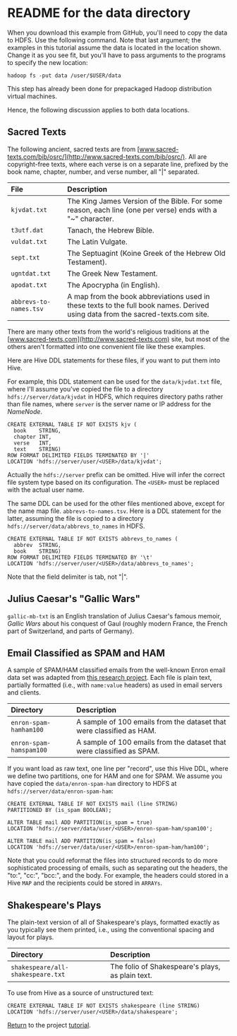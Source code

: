 # README for the data directory

When you download this example from GitHub, you'll need to copy the data to HDFS. Use the following command. Note that last argument; the examples in this tutorial assume the data is located in the location shown. Change it as you see fit, but you'll have to pass arguments to the programs to specify the new location:

```
hadoop fs -put data /user/$USER/data
```

This step has already been done for prepackaged Hadoop distribution virtual machines.

Hence, the following discussion applies to both data locations.

## Sacred Texts

The following ancient, sacred texts are from [www.sacred-texts.com/bib/osrc/](http://www.sacred-texts.com/bib/osrc/). All are copyright-free texts, where each verse is on a separate line, prefixed by the book name, chapter, number, and verse number, all "|" separated.

File | Description
:--- | :----------
`kjvdat.txt` | The King James Version of the Bible. For some reason, each line (one per verse) ends with a "~" character.
`t3utf.dat` | Tanach, the Hebrew Bible.
`vuldat.txt` | The Latin Vulgate.
`sept.txt` | The Septuagint (Koine Greek of the Hebrew Old Testament).
`ugntdat.txt` | The Greek New Testament.
`apodat.txt` | The Apocrypha (in English).
`abbrevs-to-names.tsv` | A map from the book abbreviations used in these texts to the full book names. Derived using data from the sacred-texts.com site.

There are many other texts from the world's religious traditions at the [www.sacred-texts.com](http://www.sacred-texts.com) site, but most of the others aren't formatted into one convenient file like these examples.

Here are Hive DDL statements for these files, if you want to put them into Hive.

For example, this DDL statement can be used for the `data/kjvdat.txt` file, where I'll assume you've copied the file to a directory `hdfs://server/data/kjvdat` in HDFS, which requires directory paths rather than file names, where `server` is the server name or IP address for the *NameNode*.

```
CREATE EXTERNAL TABLE IF NOT EXISTS kjv (
  book    STRING,
  chapter INT,
  verse   INT,
  text    STRING)
ROW FORMAT DELIMITED FIELDS TERMINATED BY '|'
LOCATION 'hdfs://server/user/<USER>/data/kjvdat';
```

Actually the `hdfs://server` prefix can be omitted. Hive will infer the correct file system type based on its configuration. The `<USER>` must be replaced with the actual user name.

The same DDL can be used for the other files mentioned above, except for the name map file. `abbrevs-to-names.tsv`. Here is a DDL statement for the latter, assuming the file is copied to a directory `hdfs://server/data/abbrevs_to_names` in HDFS.

```
CREATE EXTERNAL TABLE IF NOT EXISTS abbrevs_to_names (
  abbrev  STRING,
  book    STRING)
ROW FORMAT DELIMITED FIELDS TERMINATED BY '\t'
LOCATION 'hdfs://server/user/<USER>/data/abbrevs_to_names';
```

Note that the field delimiter is tab, not "|".

## Julius Caesar's "Gallic Wars"

`gallic-mb-txt` is an English translation of Julius Caesar's famous memoir, _Gallic Wars_ about his conquest of Gaul (roughly modern France, the French part of Switzerland, and parts of Germany).

## Email Classified as SPAM and HAM

A sample of SPAM/HAM classified emails from the well-known Enron email data set was adapted from [this research project](http://www.aueb.gr/users/ion/data/enron-spam/). Each file is plain text, partially formatted (i.e., with `name:value` headers) as used in email servers and clients.

Directory | Description
:--- | :----------
`enron-spam-hamham100` | A sample of 100 emails from the dataset that were classified as HAM.
`enron-spam-hamspam100` | A sample of 100 emails from the dataset that were classified as SPAM.

If you want load as raw text, one line per "record", use this Hive DDL, where we define two partitions, one for HAM and one for SPAM. We assume you have copied the `data/enron-spam-ham` directory to HDFS at `hdfs://server/data/enron-spam-ham`:

```
CREATE EXTERNAL TABLE IF NOT EXISTS mail (line STRING)
PARTITIONED BY (is_spam BOOLEAN);

ALTER TABLE mail ADD PARTITION(is_spam = true)
LOCATION 'hdfs://server/data/user/<USER>/enron-spam-ham/spam100';

ALTER TABLE mail ADD PARTITION(is_spam = false)
LOCATION 'hdfs://server/data/user/<USER>/enron-spam-ham/ham100';
```

Note that you could reformat the files into structured records to do more sophisticated processing of emails, such as separating out the headers, the "to:", "cc:", "bcc:", and the body. For example, the headers could stored in a Hive `MAP` and the recipients could be stored in `ARRAYs`.

## Shakespeare's Plays

The plain-text version of all of Shakespeare's plays, formatted exactly as you typically see them printed, i.e., using the conventional spacing and layout for plays.

Directory | Description
:--- | :----------
`shakespeare/all-shakespeare.txt` | The folio of Shakespeare's plays, as plain text.

To use from Hive as a source of unstructured text:

```
CREATE EXTERNAL TABLE IF NOT EXISTS shakespeare (line STRING)
LOCATION 'hdfs://server/user/<USER>/data/shakespeare';
```

[Return](../tutorial/index.html) to the project [tutorial](../tutorial/index.html).


